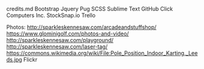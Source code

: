 credits.md
Bootstrap
Jquery
Pug
SCSS
Sublime Text
GitHub
Click Computers Inc.
StockSnap.io
Trello

Photos:
http://sparkleskennesaw.com/arcadeandstuffshop/
https://www.glominigolf.com/photos-and-video/
http://sparkleskennesaw.com/playground/
http://sparkleskennesaw.com/laser-tag/
https://commons.wikimedia.org/wiki/File:Pole_Position_Indoor_Karting,_Leeds.jpg
Flickr


